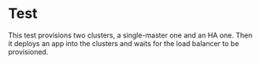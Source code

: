 Test
====

This test provisions two clusters, a single-master one and an HA one.
Then it deploys an app into the clusters and waits for the load balancer to be provisioned.